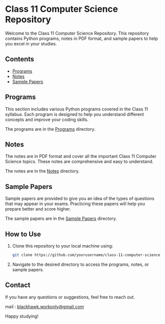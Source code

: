 # Class 11 Computer Science Repository

Welcome to the Class 11 Computer Science Repository. This repository contains Python programs, notes in PDF format, and sample papers to help you excel in your studies.

## Contents

- [Programs](#programs)
- [Notes](#notes)
- [Sample Papers](#sample-papers)

## Programs

This section includes various Python programs covered in the Class 11 syllabus. Each program is designed to help you understand different concepts and improve your coding skills.

The programs are in the [Programs](/Programs) directory.

## Notes

The notes are in PDF format and cover all the important Class 11 Computer Science topics. These notes are comprehensive and easy to understand.

The notes are in the [Notes](#notes) directory.

## Sample Papers

Sample papers are provided to give you an idea of the types of questions that may appear in your exams. Practicing these papers will help you prepare better and score higher.

The sample papers are in the [Sample Papers](#sample-papers) directory.

## How to Use

1. Clone this repository to your local machine using:
    ```sh
    git clone https://github.com/yourusername/class-11-computer-science.git
    ```
2. Navigate to the desired directory to access the programs, notes, or sample papers.

## Contact

If you have any questions or suggestions, feel free to reach out.

mail : blackhawk.workonly@gmail.com

Happy studying!
